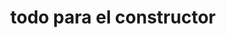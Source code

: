 ---
title: "todo para el constructor"
url: /puerto-la-cruz/todo-para-el-constructor/
shop: Baumarkt
---